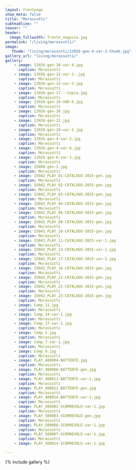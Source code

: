 ```yaml
---
layout: frontpage
show_meta: false
title: "Morassutti"
subheadline: ""
teaser: ""
header:
  image_fullwidth: fronte_negozio.jpg
permalink: "/living/morassutti/"
image:
   thumb: "living/morassutti/13926-gen-4-var-2-thumb.jpg"
gallery_url: "living/morassutti/"
gallery:
    - image: 13926-gen-10-var-4.jpg
      caption: Morassutti
    - image: 13926-gen-12-var-1-.jpg
      caption: Morassutti
    - image: 13926-gen-12-var-3.jpg
      caption: Morassutti
    - image: 13926-gen-17---Copia.jpg
      caption: Morassutti
    - image: 13926-gen-19-VAR-5.jpg
      caption: Morassutti
    - image: 13926-gen-20.jpg
      caption: Morassutti
    - image: 13926-gen-22.jpg
      caption: Morassutti
    - image: 13926-gen-24-var-1.jpg
      caption: Morassutti
    - image: 13926-gen-4-var-2.jpg
      caption: Morassutti
    - image: 13926-gen-4-var-6.jpg
      caption: Morassutti
    - image: 13926-gen-6-var-1.jpg
      caption: Morassutti
    - image: 15008-gen-1.jpg
      caption: Morassutti
    - image: 15042_PLAY_01-CATALOGO-2015-gen.jpg
      caption: Morassutti
    - image: 15042_PLAY_02-CATALOGO-2015-gen.jpg
      caption: Morassutti
    - image: 15042_PLAY_03-CATALOGO-2015-gen.jpg
      caption: Morassutti
    - image: 15042_PLAY_04-CATALOGO-2015-gen.jpg
      caption: Morassutti
    - image: 15042_PLAY_06-CATALOGO-2015-gen.jpg
      caption: Morassutti
    - image: 15042_PLAY_08-CATALOGO-2015-gen.jpg
      caption: Morassutti
    - image: 15042_PLAY_10-CATALOGO-2015-gen.jpg
      caption: Morassutti
    - image: 15042_PLAY_11-CATALOGO-2015-var-1.jpg
      caption: Morassutti
    - image: 15042_PLAY_13-CATALOGO-2015-var-1.jpg
      caption: Morassutti
    - image: 15042_PLAY_17-CATALOGO-2015-var-2.jpg
      caption: Morassutti
    - image: 15042_PLAY_18-CATALOGO-2015-gen.jpg
      caption: Morassutti
    - image: 15042_PLAY_21-CATALOGO-2015-gen.jpg
      caption: Morassutti
    - image: 15042_PLAY_22-CATALOGO-2015-gen.jpg
      caption: Morassutti
    - image: 15042_PLAY_23-CATALOGO-2015-gen.jpg
      caption: Morassutti
    - image: Comp_11.jpg
      caption: Morassutti
    - image: Comp_14-var-1.jpg
      caption: Morassutti
    - image: Comp_17-var-1.jpg
      caption: Morassutti
    - image: Comp_5.jpg
      caption: Morassutti
    - image: Comp_7-var-1.jpg
      caption: Morassutti
    - image: Comp_9.jpg
      caption: Morassutti
    - image: PLAY_400004-BATTENTE.jpg
      caption: Morassutti
    - image: PLAY_400008-BATTENTE-gen.jpg
      caption: Morassutti
    - image: PLAY_400011-BATTENTE-var-1.jpg
      caption: Morassutti
    - image: PLAY_400012-BATTENTE-gen.jpg
      caption: Morassutti
    - image: PLAY_400014-BATTENTE-var-1.jpg
      caption: Morassutti
    - image: PLAY_500002-SCORREVOLE-var-1.jpg
      caption: Morassutti
    - image: PLAY_500003-SCORREVOLE-gen.jpg
      caption: Morassutti
    - image: PLAY_500006-SCORREVOLE-var-1.jpg
      caption: Morassutti
    - image: PLAY_500007-SCORREVOLE-var-1.jpg
      caption: Morassutti
    - image: PLAY_500014-SCORREVOLE-var-1.jpg

---
```

{% include gallery %}